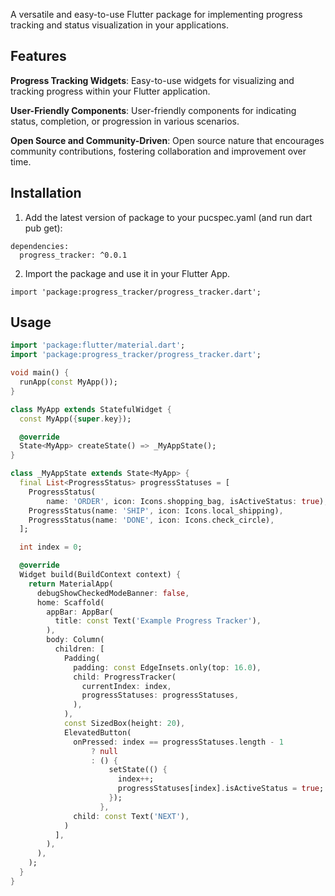 <!--
This README describes the package. If you publish this package to pub.dev,
this README's contents appear on the landing page for your package.

For information about how to write a good package README, see the guide for
[writing package pages](https://dart.dev/guides/libraries/writing-package-pages).

For general information about developing packages, see the Dart guide for
[creating packages](https://dart.dev/guides/libraries/create-library-packages)
and the Flutter guide for
[developing packages and plugins](https://flutter.dev/developing-packages).
-->

 A versatile and easy-to-use Flutter package for implementing progress tracking and status visualization in your applications.

## Features

**Progress Tracking Widgets**:
Easy-to-use widgets for visualizing and tracking progress within your Flutter application.

**User-Friendly Components**:
User-friendly components for indicating status, completion, or progression in various scenarios.

**Open Source and Community-Driven**:
Open source nature that encourages community contributions, fostering collaboration and improvement over time.

## Installation

1. Add the latest version of package to your pucspec.yaml (and run dart pub get):
```shell
dependencies:
  progress_tracker: ^0.0.1
```
2. Import the package and use it in your Flutter App.
```shell
import 'package:progress_tracker/progress_tracker.dart';
```

## Usage

```dart
import 'package:flutter/material.dart';
import 'package:progress_tracker/progress_tracker.dart';

void main() {
  runApp(const MyApp());
}

class MyApp extends StatefulWidget {
  const MyApp({super.key});

  @override
  State<MyApp> createState() => _MyAppState();
}

class _MyAppState extends State<MyApp> {
  final List<ProgressStatus> progressStatuses = [
    ProgressStatus(
        name: 'ORDER', icon: Icons.shopping_bag, isActiveStatus: true),
    ProgressStatus(name: 'SHIP', icon: Icons.local_shipping),
    ProgressStatus(name: 'DONE', icon: Icons.check_circle),
  ];

  int index = 0;

  @override
  Widget build(BuildContext context) {
    return MaterialApp(
      debugShowCheckedModeBanner: false,
      home: Scaffold(
        appBar: AppBar(
          title: const Text('Example Progress Tracker'),
        ),
        body: Column(
          children: [
            Padding(
              padding: const EdgeInsets.only(top: 16.0),
              child: ProgressTracker(
                currentIndex: index,
                progressStatuses: progressStatuses,
              ),
            ),
            const SizedBox(height: 20),
            ElevatedButton(
              onPressed: index == progressStatuses.length - 1
                  ? null
                  : () {
                      setState(() {
                        index++;
                        progressStatuses[index].isActiveStatus = true;
                      });
                    },
              child: const Text('NEXT'),
            )
          ],
        ),
      ),
    );
  }
}
```
